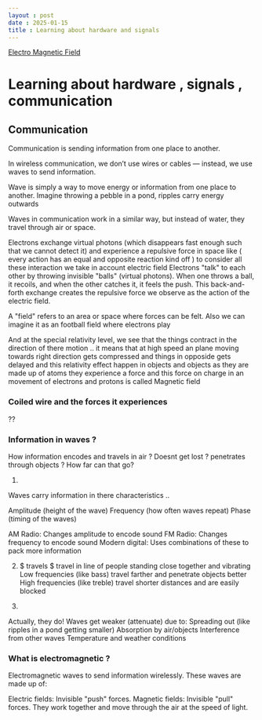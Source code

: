```yaml
---
layout : post
date : 2025-01-15
title : Learning about hardware and signals   
---
```


[Electro Magnetic Field](https://www.youtube.com/watch?v=XoVW7CRR5JY)


# Learning about hardware , signals , communication 


## Communication
Communication is sending information from one place to another. 

In wireless communication, we don’t use wires or cables — instead, we use waves to send information.

Wave is simply a way to move energy or information from one place to another. Imagine throwing a pebble in a pond, ripples carry energy outwards

Waves in communication work in a similar way, but instead of water, they travel through air or space.


Electrons exchange virtual photons (which disappears fast enough such that we cannot detect it) and experience a repulsive force in space like ( every action has an equal and opposite reaction kind off ) to consider all these interaction we take in account electric field
Electrons "talk" to each other by throwing invisible "balls" (virtual photons). When one throws a ball, it recoils, and when the other catches it, it feels the push. This back-and-forth exchange creates the repulsive force we observe as the action of the electric field.

A "field" refers to an area or space where forces can be felt. 
Also we can imagine it as an football field where electrons play 


And at the special relativity level, we see that the things contract in the direction of there motion .. it means that at high speed an plane moving towards right direction gets compressed and things in opposide gets delayed and this relativity effect happen in objects and objects as they are made up of atoms they experience a force and this force on charge in an movement of electrons and protons is called Magnetic field  

### Coiled wire and the forces it experiences 
??


### Information in waves ? 
How information encodes and travels in air ? Doesnt get lost ? penetrates through objects ? How far can that go?

1.
Waves carry information in there characteristics ..

Amplitude (height of the wave)
Frequency (how often waves repeat)
Phase (timing of the waves)

AM Radio: Changes amplitude to encode sound
FM Radio: Changes frequency to encode sound
Modern digital: Uses combinations of these to pack more information


2. $ travels $
travel in line of people standing close together and vibrating 
Low frequencies (like bass) travel farther and penetrate objects better
High frequencies (like treble) travel shorter distances and are easily blocked

3.
Actually, they do! Waves get weaker (attenuate) due to:
Spreading out (like ripples in a pond getting smaller)
Absorption by air/objects
Interference from other waves
Temperature and weather conditions



### What is electromagnetic ? 

Electromagnetic waves to send information wirelessly. These waves are made up of:

Electric fields: Invisible "push" forces.
Magnetic fields: Invisible "pull" forces. They work together and move through the air at the speed of light.
